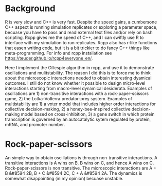 # Background
R is very slow and C++ is very fast. Despite the speed gains, a cumbersone C++ aspect is running simulation replicates or exploring a parameter space, becuase you have to pass and read external text files and/or rely on bash scripting. Rcpp gives me the speed of C++, and I can swiftly use R to interface with my simulation to run replicates. Rcpp also has r-like functions that easen writing code, but it is a bit trickier to do fancy C++ things like meta-programming. For info and rcpp installation see https://teuder.github.io/rcpp4everyone_en/. 

Here I implement the Gillespie algorithm in rcpp, and use it to demonstrate oscillations and mulitstability. The reason I did this is to force me to think about the microscopic interactions needed to obtain interesting dyamical outcomes. I still do not know whether it possible to design micro-level interactions starting from macro-level dynamical desiderata. Examples of oscillations are 1) non-transitive interactions with a rock-paper-scissors game, 2) the Lotka-Volterra predator-prey system. Examples of multistability are 1) a voter model that includes higher order interactions for collective decision-making, 2) a honey-bee-inspired collective decision-making model based on cross-inhibition, 3) a gene switch in which protein transcription is governed by an autocatalytic sytem regulated by protein, mRNA, and promoter number. 

# Rock-paper-scissors
An simple way to obtain oscillations is through non-transitive interactions. A transitive interactions is A wins on B, B wins on C, and hence A wins on C. Rock-paper-scissors is non transitive. The microscopic interactions are A + B &#8594 2B, B + C &#8594 2C, C + A &#8594 2A. The dynamics is somewhat disappointing (in my opinion) becuase unstable. 
